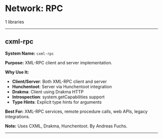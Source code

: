 # Network: RPC

1 libraries

---

## cxml-rpc

**System Name:** `cxml-rpc`

**Purpose:** XML-RPC client and server implementation.

**Why Use It:**
- **Client/Server**: Both XML-RPC client and server
- **Hunchentoot**: Server via Hunchentoot integration
- **Drakma**: Client using Drakma HTTP
- **Introspection**: system.getCapabilities support
- **Type Hints**: Explicit type hints for arguments

**Best For:** XML-RPC services, remote procedure calls, web APIs, legacy integrations.

**Note:** Uses CXML, Drakma, Hunchentoot. By Andreas Fuchs.

---


